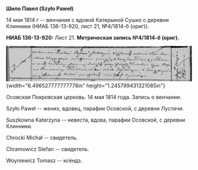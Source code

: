 **Шило Павел (Szyło Paweł)**

14 мая 1814 г -- венчание с вдовой Катерыной Сушко с деревни Клинники
(НИАБ 136-13-920, лист 21, №4/1814-б (ориг)).

**НИАБ 136-13-920:** Лист 21. **Метрическая запись №4/1814-б (ориг).**

![](./media/ba902601bcdfa1b1314797bb7cd2e840df6261ec.png){width="6.496527777777778in"
height="1.245799431321085in"}

Осовская Покровская церковь. 14 мая 1814 года. Запись о венчании.

Szyło Paweł -- жених, вдовец, парафии Осовской, с деревни Лустичи.

Suszkowna Katerzyna -- невеста, вдова, парафии Осовской, с деревни
Клинники.

Chrocki Michał -- свидетель.

Chramowicz Stefan -- свидетель.

Woyniewicz Tomasz -- ксёндз.
